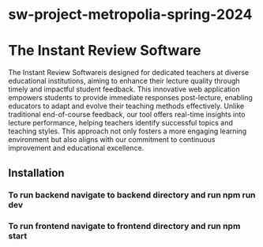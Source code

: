 # sw-project-metropolia-spring-2024

# The Instant Review Software

The Instant Review Softwareis designed for dedicated teachers at diverse educational institutions, aiming to enhance their lecture quality through timely and impactful student feedback. This innovative web application empowers students to provide immediate responses post-lecture, enabling educators to adapt and evolve their teaching methods effectively. Unlike traditional end-of-course feedback, our tool offers real-time insights into lecture performance, helping teachers identify successful topics and teaching styles. This approach not only fosters a more engaging learning environment but also aligns with our commitment to continuous improvement and educational excellence.

## Installation

### To run backend navigate to backend directory and run npm run dev

### To run frontend navigate to frontend directory and run npm start
